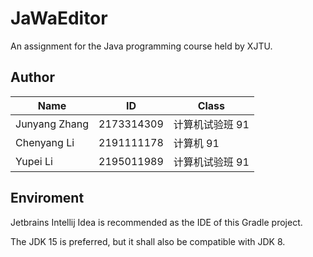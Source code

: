 # JaWaEditor
An assignment for the Java programming course held by XJTU.

## Author

| Name          | ID         | Class           |
| ------------- | ---------- | --------------- |
| Junyang Zhang | 2173314309 | 计算机试验班 91 |
| Chenyang Li   | 2191111178 | 计算机 91 |
| Yupei Li      | 2195011989 | 计算机试验班 91 |


## Enviroment

Jetbrains Intellij Idea is recommended as the IDE of this Gradle project.

The JDK 15 is preferred, but it shall also be compatible with JDK 8.